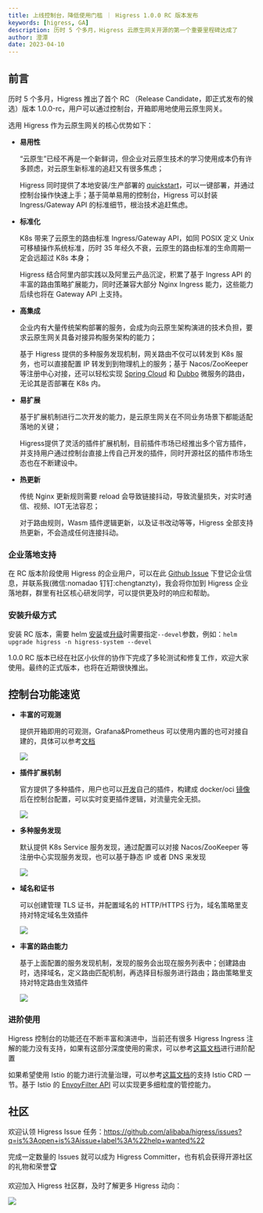 ```yaml
---
title: 上线控制台，降低使用门槛 ｜ Higress 1.0.0 RC 版本发布
keywords: [higress, GA]
description: 历时 5 个多月，Higress 云原生网关开源的第一个重要里程碑达成了
author: 澄潭
date: 2023-04-10
---
```


## 前言

历时 5 个多月，Higress 推出了首个 RC （Release Candidate，即正式发布的候选）版本 1.0.0-rc，用户可以通过控制台，开箱即用地使用云原生网关。

选用 Higress 作为云原生网关的核心优势如下：

- **易用性**

  “云原生”已经不再是一个新鲜词，但企业对云原生技术的学习使用成本仍有许多顾虑，对云原生新标准的追赶又有很多焦虑；

  Higress 同时提供了本地安装/生产部署的 [quickstart](https://higress.io/zh-cn/docs/user/quickstart)，可以一键部署，并通过控制台操作快速上手；基于简单易用的控制台，Higress 可以封装 Ingress/Gateway API 的标准细节，根治技术追赶焦虑。

- **标准化**

  K8s 带来了云原生的路由标准 Ingress/Gateway API，如同 POSIX 定义 Unix 可移植操作系统标准，历时 35 年经久不衰，云原生的路由标准的生命周期一定会远超过 K8s 本身；

  Higress 结合阿里内部实践以及阿里云产品沉淀，积累了基于 Ingress API 的丰富的路由策略扩展能力，同时还兼容大部分 Nginx Ingress 能力，这些能力后续也将在 Gateway API 上支持。

- **高集成**

  企业内有大量传统架构部署的服务，会成为向云原生架构演进的技术负担，要求云原生网关具备对接异构服务架构的能力；

  基于 Higress 提供的多种服务发现机制，网关路由不仅可以转发到 K8s 服务，也可以直接配置 IP 转发到到物理机上的服务；基于 Nacos/ZooKeeper 等注册中心对接，还可以轻松实现 [Spring Cloud](https://higress.io/zh-cn/docs/user/spring-cloud) 和 [Dubbo](https://higress.io/zh-cn/docs/user/dubbo) 微服务的路由，无论其是否部署在 K8s 内。
  
- **易扩展**

  基于扩展机制进行二次开发的能力，是云原生网关在不同业务场景下都能适配落地的关键；
  
  Higress提供了灵活的插件扩展机制，目前插件市场已经推出多个官方插件，并支持用户通过控制台直接上传自己开发的插件，同时开源社区的插件市场生态也在不断建设中。
  
  
- **热更新**

  传统 Nginx 更新规则需要 reload 会导致链接抖动，导致流量损失，对实时通信、视频、IOT无法容忍；

  对于路由规则，Wasm 插件逻辑更新，以及证书改动等等，Higress 全部支持热更新，不会造成任何连接抖动。


### 企业落地支持

在 RC 版本阶段使用 Higress 的企业用户，可以在此 [Github Issue](https://github.com/alibaba/higress/issues/1) 下登记企业信息，并联系我(微信:nomadao 钉钉:chengtanzty)，我会将你加到 Higress 企业落地群，群里有社区核心研发同学，可以提供更及时的响应和帮助。


### 安装升级方式

安装 RC 版本，需要 helm [安装](https://higress.io/zh-cn/docs/user/quickstart)或[升级](https://higress.io/zh-cn/docs/ops/upgrade)时需要指定`--devel`参数，例如：`helm upgrade higress -n higress-system --devel`

1.0.0 RC 版本已经在社区小伙伴的协作下完成了多轮测试和修复工作，欢迎大家使用。最终的正式版本，也将在近期很快推出。


## 控制台功能速览

- **丰富的可观测**

  提供开箱即用的可观测，Grafana&Prometheus 可以使用内置的也可对接自建的，具体可以参考[文档](https://higress.io/zh-cn/docs/user/prometheus)

  ![](https://img.alicdn.com/imgextra/i1/O1CN016n7gBU1UCnrfOBOZC_!!6000000002482-1-tps-1778-1012.gif)
    

- **插件扩展机制**

  官方提供了多种插件，用户也可以[开发](https://higress.io/zh-cn/docs/user/wasm-go)自己的插件，构建成 docker/oci [镜像](https://higress.io/zh-cn/docs/plugins/custom)后在控制台配置，可以实时变更插件逻辑，对流量完全无损。

  ![](https://img.alicdn.com/imgextra/i2/O1CN01t7XqQB1s6R8cM5ZRS_!!6000000005717-1-tps-1778-1012.gif)


- **多种服务发现**

  默认提供 K8s Service 服务发现，通过配置可以对接 Nacos/ZooKeeper 等注册中心实现服务发现，也可以基于静态 IP 或者 DNS 来发现

  ![](https://img.alicdn.com/imgextra/i2/O1CN0142CxRS1of0ZKg5soq_!!6000000005251-1-tps-1778-1012.gif)
    

- **域名和证书**

  可以创建管理 TLS 证书，并配置域名的 HTTP/HTTPS 行为，域名策略里支持对特定域名生效插件

  ![](https://img.alicdn.com/imgextra/i4/O1CN01eQhgZD1ggMonjdj9u_!!6000000004171-1-tps-1778-1012.gif)


- **丰富的路由能力**

  基于上面配置的服务发现机制，发现的服务会出现在服务列表中；创建路由时，选择域名，定义路由匹配机制，再选择目标服务进行路由；路由策略里支持对特定路由生效插件

  ![](https://img.alicdn.com/imgextra/i3/O1CN01lExhus1IvR4Q8kGmY_!!6000000000955-1-tps-1778-1012.gif)


### 进阶使用

Higress 控制台的功能还在不断丰富和演进中，当前还有很多 Higress Ingress 注解的能力没有支持，如果有这部分深度使用的需求，可以参考[这篇文档](https://higress.io/zh-cn/docs/user/annotation-use-case)进行进阶配置

如果希望使用 Istio 的能力进行流量治理，可以参考[这篇文档](https://higress.io/zh-cn/docs/ops/deploy-by-helm)的支持 Istio CRD 一节。基于 Istio 的 [EnvoyFilter API](https://istio.io/latest/docs/reference/config/networking/envoy-filter/) 可以实现更多细粒度的管控能力。



## 社区

欢迎认领 Higress Issue 任务：https://github.com/alibaba/higress/issues?q=is%3Aopen+is%3Aissue+label%3A%22help+wanted%22

完成一定数量的 Issues 就可以成为 Higress Committer，也有机会获得开源社区的礼物和荣誉🏆

欢迎加入 Higress 社区群，及时了解更多 Higress 动向：

![](https://img.alicdn.com/imgextra/i2/O1CN0171Hg8d1XMMz4eFo3b_!!6000000002909-0-tps-720-405.jpg)
